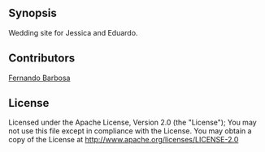 ## Synopsis
Wedding site for Jessica and Eduardo.

## Contributors
[Fernando Barbosa](https://github.com/fernando-barbosa)

## License
Licensed under the Apache License, Version 2.0 (the "License"); You may not use this file except in compliance with the License. You may obtain a copy of the License at http://www.apache.org/licenses/LICENSE-2.0
